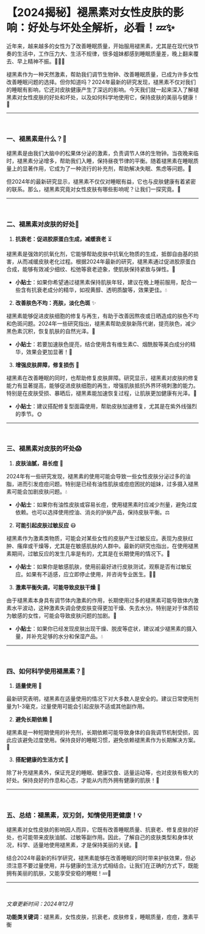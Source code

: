 # 【2024揭秘】褪黑素对女性皮肤的影响：好处与坏处全解析，必看！💤✨

近年来，越来越多的女性为了改善睡眠质量，开始服用褪黑素，尤其是在现代快节奏的生活中，工作压力大、生活不规律，很多姐妹都感到睡眠质量差，晚上翻来覆去、早上精神不振。💆‍♀️💤

褪黑素作为一种天然激素，帮助我们调节生物钟、改善睡眠质量，已成为许多女性改善睡眠问题的选择。但你知道吗？2024年最新的研究发现，褪黑素不仅对我们的睡眠有影响，它还对皮肤健康产生了深远的影响。今天我们就一起来深入了解褪黑素对女性皮肤的好处和坏处，以及如何科学地使用它，保持皮肤的美丽与健康！🌟

---
<br>

### 一、褪黑素是什么？🧠

褪黑素是由我们大脑中的松果体分泌的激素，负责调节人体的生物钟。当夜晚来临时，褪黑素分泌增多，帮助我们入睡，保持昼夜节律的平衡。随着褪黑素在睡眠质量上的显著作用，它成为了一种流行的补充剂，帮助解决失眠、焦虑等问题。📅

但2024年的最新研究显示，褪黑素不仅仅对睡眠有益，它也与皮肤健康有着紧密的联系。那么，褪黑素究竟对女性皮肤有哪些影响呢？让我们一探究竟。🌿

---
<br>

### 二、褪黑素对皮肤的好处💖

1. **抗衰老：促进胶原蛋白生成，减缓衰老** ⏳

褪黑素是强效的抗氧化剂，它能够帮助皮肤中抗氧化物质的生成，抵御自由基的损害，从而减缓皮肤老化过程。根据2024年最新的研究，褪黑素通过促进胶原蛋白合成，能够有效减少细纹、松弛等衰老迹象，使肌肤保持紧致与弹性。🌱

- **小贴士**：如果你希望通过褪黑素保持肌肤年轻，建议在晚上睡前服用，配合一些含有抗衰老成分的精华，如视黄醇、透明质酸等，效果更佳。💧

2. **改善肤色不均：亮肤，淡化色斑** ✨

褪黑素能够促进皮肤细胞的修复与再生，有助于改善因熬夜或日晒造成的肤色不均和色斑问题。2024年一些研究指出，褪黑素帮助皮肤新陈代谢，提亮肤色，减少黑色素沉积，恢复肌肤的自然光泽。🌸

- **小贴士**：若要加速肤色提亮，结合使用含有维生素C、烟酰胺等美白成分的精华，效果会更加显著！🌟

3. **增强皮肤屏障，修复损伤** 💪

褪黑素在改善睡眠的同时，也帮助修复皮肤屏障。研究显示，褪黑素对皮肤的修复能力有显著提高，能够促进皮肤细胞的再生，增强肌肤抵抗外界环境刺激的能力。特别是在皮肤受损、暴晒后，褪黑素能加速恢复过程，让肌肤更加健康有光泽。🌿

- **小贴士**：建议搭配修复型面霜使用，帮助皮肤加速修复，尤其是在紫外线强烈的季节。🌞

---
<br>

### 三、褪黑素对皮肤的坏处😱

1. **皮肤油腻，易长痘** 😬

2024年有一些研究发现，褪黑素的使用可能会导致一些女性皮肤分泌过多的油脂，进而引发痘痘问题。特别是已经有油性肌肤或痘痘困扰的姐妹，过多摄入褪黑素可能会加剧皮肤问题。💧

- **小贴士**：如果你有油性皮肤或容易长痘，使用褪黑素时应减少剂量，避免过度依赖。也可以选择使用控油、消炎的护肤产品，保持皮肤平衡。⚖️

2. **可能引起皮肤过敏反应** 😷

褪黑素作为激素类物质，可能会对某些女性的皮肤产生过敏反应。表现为皮肤红肿、瘙痒或干燥等，尤其是在敏感肌肤的人群中。最新的研究也指出，在使用褪黑素期间，过敏反应的发生几率是有的，尤其是在长期使用的情况下。🌱

- **小贴士**：如果你是敏感肌肤，使用前最好进行皮肤测试，观察是否有过敏反应。如果有不适感，应立即停止使用，并咨询专业医生。👩‍⚕️

3. **激素平衡失调，可能导致皮肤干燥** 🌵

由于褪黑素本身具有调节体内激素的作用，长期使用过多的褪黑素可能导致体内激素水平波动，这种激素失调会使皮肤变得更加干燥、失去水分。特别是对于体质较为敏感的女性，可能会导致皮肤问题的加剧。🚫

- **小贴士**：如果你已经发现皮肤出现干燥、脱皮等症状，建议减少褪黑素的摄入量，并补充足够的水分和保湿产品。💧

---
<br>

### 四、如何科学使用褪黑素？🔐

1. **适量使用** 🥄

最新研究表明，褪黑素在适量使用的情况下对大多数人是安全的。建议日常使用剂量为1-3毫克，过量使用可能会引起皮肤不适或其他副作用。

2. **避免长期依赖** 🚫

褪黑素是一种短期使用的补充剂，长期依赖可能导致身体的自我调节机制受损，因此应该避免过度使用。保持良好的睡眠习惯，避免依赖褪黑素作为长期解决方案。🌙

3. **搭配健康的生活方式** 🍏

除了补充褪黑素外，保证充足的睡眠、健康饮食、适量运动等，也对皮肤有极大的好处。保持良好的作息和心态，才能从内而外拥有健康的肌肤！💪

---
<br>

### 五、总结：褪黑素，双刃剑，知情使用更健康！💡

褪黑素对女性皮肤的影响因人而异，它既有改善睡眠质量、抗衰老、修复皮肤的好处，也可能带来皮肤油腻、过敏等副作用。因此，了解自己的皮肤类型和身体状况，科学、适量地使用褪黑素，才是保持美丽的关键。🌟

结合2024年最新的科学研究，褪黑素能够在改善睡眠的同时带来护肤效果，但必须注意不要过量使用，并与健康的生活方式相结合。让我们在正确的方式下，既能拥有美丽的肌肤，又能享受安稳的睡眠！💤💖

---
<br>

*文章更新时间：2024年12月*  

**功能类关键词**：褪黑素，女性皮肤，抗衰老，皮肤修复，睡眠质量，痘痘，激素平衡